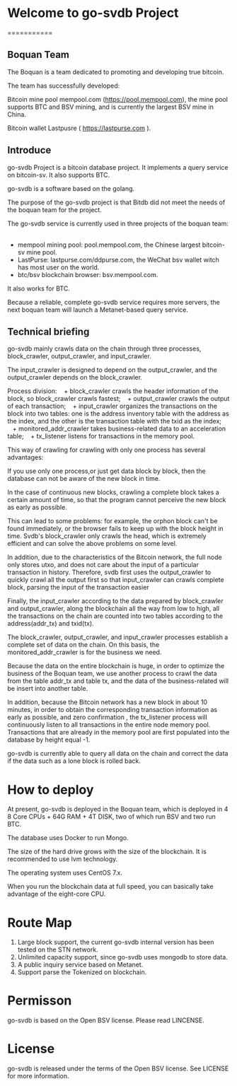 # Welcome to go-svdb Project
===========

Boquan Team
-------------------
The Boquan is a team dedicated to promoting and developing true bitcoin.

The team has successfully developed:

Bitcoin mine pool mempool.com (https://pool.mempool.com), the mine pool supports BTC and BSV mining, and is currently the largest BSV mine in China.

Bitcoin wallet Lastpusre ( https://lastpurse.com ).

Introduce
-------------------
go-svdb Project is a bitcoin database project. It implements a query service on bitcoin-sv. It also supports BTC.
  
go-svdb is a software based on the golang.

The purpose of the go-svdb project is that Bitdb did not meet the needs of the boquan team for the project.

The go-svdb service is currently used in three projects of the boquan team:
  
   + mempool mining pool: pool.mempool.com, the Chinese largest bitcoin-sv mine pool.
   + LastPurse: lastpurse.com/ddpurse.com, the WeChat bsv wallet witch has most user on the world.
   + btc/bsv blockchain browser: bsv.mempool.com.

It also works for BTC.
   
Because a reliable, complete go-svdb service requires more servers, the next boquan team will launch a Metanet-based query service.

Technical briefing
-------------------
go-svdb mainly crawls data on the chain through three processes, block_crawler, output_crawler, and input_crawler.

The input_crawler is designed to depend on the output_crawler, and the output_crawler depends on the block_crawler.

Process division:
   + block_crawler crawls the header information of the block, so block_crawler crawls fastest;
   + output_crawler crawls the output of each transaction;
   + input_crawler organizes the transactions on the block into two tables: one is the address inventory table with the address as the index, and the other is the transaction table with the txid as the index;
   + monitored_addr_crawler takes business-related data to an acceleration table;
   + tx_listener listens for transactions in the memory pool.

This way of crawling for crawling with only one process has several advantages:

If you use only one process,or just get data block by block, then the database can not be aware of the new block in time.

In the case of continuous new blocks, crawling a complete block takes a certain amount of time, so that the program cannot perceive the new block as early as possible.

This can lead to some problems: for example, the orphon block can't be found immediately, or the browser fails to keep up with the block height in time. Svdb's block_crawler only crawls the head, which is extremely efficient and can solve the above problems on some level.

In addition, due to the characteristics of the Bitcoin network, the full node only stores utxo, and does not care about the input of a particular transaction in history. Therefore, svdb first uses the output_crawler to quickly crawl all the output first so that input_crawler can crawls complete block, parsing the input of the transaction easier

Finally, the input_crawler according to the data prepared by block_crawler and output_crawler, along the blockchain all the way from low to high, all the transactions on the chain are counted into two tables according to the address(addr_tx) and txid(tx).

The block_crawler, output_crawler, and input_crawler processes establish a complete set of data on the chain. On this basis, the monitored_addr_crawler is for the business we need.

Because the data on the entire blockchain is huge, in order to optimize the business of the Boquan team, we use another process to crawl the data from the table addr_tx and table tx, and the data of the business-related will be insert into another table.

In addition, because the Bitcoin network has a new block in about 10 minutes, in order to obtain the corresponding transaction information as early as possible, and zero confirmation , the tx_listener process will continuously listen to all transactions in the entire node memory pool. Transactions that are already in the memory pool are first populated into the database by height equal -1.

go-svdb is currently able to query all data on the chain and correct the data if the data such as a lone block is rolled back.
   
# How to deploy
At present, go-svdb is deployed in the Boquan team, which is deployed in 4 8 Core CPUs + 64G RAM + 4T DISK, two of which run BSV and two run BTC.

The database uses Docker to run Mongo.

The size of the hard drive grows with the size of the blockchain. It is recommended to use lvm technology.

The operating system uses CentOS 7.x.

When you run the blockchain data at full speed, you can basically take advantage of the eight-core CPU.
   
# Route Map
1. Large block support, the current go-svdb internal version has been tested on the STN network.
2. Unlimited capacity support, since go-svdb uses mongodb to store data.
3. A public inquiry service based on Metanet.
4. Support parse the Tokenized on blockchain.
   
# Permisson
go-svdb is based on the Open BSV license. Please read LINCENSE.
   
# License
go-svdb is released under the terms of the Open BSV license. See LICENSE for more information.

